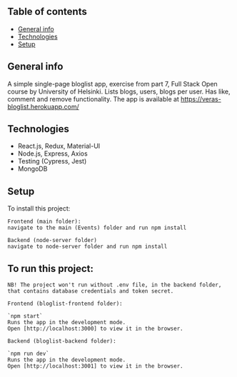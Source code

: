 ## Table of contents
* [General info](#general-info)
* [Technologies](#technologies)
* [Setup](#setup)

## General info
A simple single-page bloglist app, exercise from part 7, Full Stack Open course by University of Helsinki. 
Lists blogs, users, blogs per user. Has like, comment and remove functionality. 
The app is available at https://veras-bloglist.herokuapp.com/

## Technologies
* React.js, Redux, Material-UI
* Node.js, Express, Axios
* Testing (Cypress, Jest)
* MongoDB
	
## Setup
To install this project:
```
Frontend (main folder):
navigate to the main (Events) folder and run npm install

Backend (node-server folder)
navigate to node-server folder and run npm install

```

## To run this project:
```
NB! The project won't run without .env file, in the backend folder, that contains database credentials and token secret.

Frontend (bloglist-frontend folder):

`npm start`
Runs the app in the development mode.
Open [http://localhost:3000] to view it in the browser.

Backend (bloglist-backend folder):

`npm run dev`
Runs the app in the development mode.
Open [http://localhost:3001] to view it in the browser.

```


